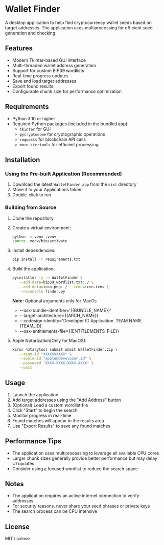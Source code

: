 # Wallet Finder

A desktop application to help find cryptocurrency wallet seeds based on target addresses. The application uses multiprocessing for efficient seed generation and checking.

## Features

- Modern Tkinter-based GUI interface
- Multi-threaded wallet address generation
- Support for custom BIP39 wordlists
- Real-time progress updates
- Save and load target addresses
- Export found results
- Configurable chunk size for performance optimization

## Requirements

- Python 3.10 or higher
- Required Python packages (included in the bundled app):
  - `tkinter` for GUI
  - `pycryptodome` for cryptographic operations
  - `requests` for blockchain API calls
  - `more-itertools` for efficient processing

## Installation

### Using the Pre-built Application (Recommended)

1. Download the latest `WalletFinder.app` from the `dist` directory
2. Move it to your Applications folder
3. Double-click to run

### Building from Source

1. Clone the repository
2. Create a virtual environment:
   ```bash
   python -m venv .venv
   source .venv/bin/activate
   ```
3. Install dependencies:
   ```bash
   pip install -r requirements.txt
   ```
4. Build the application:

   ```bash
   pyinstaller -y -n WalletFinder \
      --add-data=bip39_wordlist.txt:./ \
      --add-data=icon.png:./ --icon=icon.icns \
      --noconsole finder.py
   ```

   **Note:** Optional arguments only for MacOs

   - --osx-bundle-identifier='{{BUNDLE_NAME}}'
   - --target-architecture={{ARCH_NAME}}
   - --codesign-identity='Developer ID Application: TEAM NAME (TEAM_ID)'
   - --osx-entitlements-file={{ENTITLEMENTS_FILE}}

5. Apple Notarization(Only for MacOS):
   ```bash
   xcrun notarytool submit ubmit WalletFinder.zip \
      --team-id "XXXXXXXXXX" \
      --apple-id "apple@developer.id" \
      --password "XXXX-XXXX-XXXX-XXXX" \
      --wait
   ```

## Usage

1. Launch the application
2. Add target addresses using the "Add Address" button
3. (Optional) Load a custom wordlist file
4. Click "Start" to begin the search
5. Monitor progress in real-time
6. Found matches will appear in the results area
7. Use "Export Results" to save any found matches

## Performance Tips

- The application uses multiprocessing to leverage all available CPU cores
- Larger chunk sizes generally provide better performance but may delay UI updates
- Consider using a focused wordlist to reduce the search space

## Notes

- The application requires an active internet connection to verify addresses
- For security reasons, never share your seed phrases or private keys
- The search process can be CPU intensive

## License

MIT License
